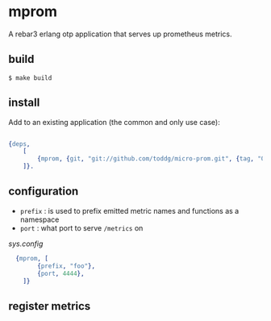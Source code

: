# mprom

A rebar3 erlang otp application that serves up prometheus metrics.


## build

	$ make build


## install

Add to an existing application (the common and only use case):

```Erlang

{deps,  
	[
		{mprom, {git, "git://github.com/toddg/micro-prom.git", {tag, "0.0.1"}}}
	]}.
```

## configuration

* `prefix` : is used to prefix emitted metric names and functions as a namespace
* `port` : what port to serve `/metrics` on

_sys.config_
```Erlang
  {mprom, [
  		{prefix, "foo"},
		{port, 4444},
	]}
```

## register metrics



